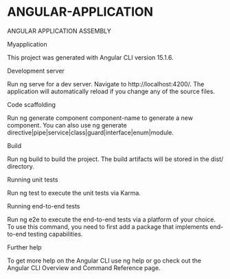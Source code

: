 # ANGULAR-APPLICATION
ANGULAR APPLICATION ASSEMBLY 

Myapplication

This project was generated with Angular CLI version 15.1.6.


Development server

Run ng serve for a dev server. Navigate to http://localhost:4200/. The application will automatically reload if you change any of the source files.


Code scaffolding

Run ng generate component component-name to generate a new component. You can also use ng generate directive|pipe|service|class|guard|interface|enum|module.


Build

Run ng build to build the project. The build artifacts will be stored in the dist/ directory.


Running unit tests

Run ng test to execute the unit tests via Karma.


Running end-to-end tests

Run ng e2e to execute the end-to-end tests via a platform of your choice. To use this command, you need to first add a package that implements end-to-end testing capabilities.


Further help

To get more help on the Angular CLI use ng help or go check out the Angular CLI Overview and Command Reference page.

